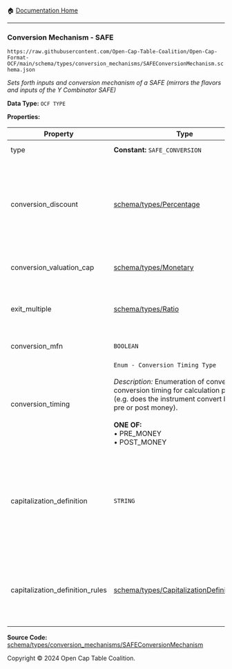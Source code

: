 :house: [Documentation Home](../../../../README.md)

---

### Conversion Mechanism - SAFE

`https://raw.githubusercontent.com/Open-Cap-Table-Coalition/Open-Cap-Format-OCF/main/schema/types/conversion_mechanisms/SAFEConversionMechanism.schema.json`

_Sets forth inputs and conversion mechanism of a SAFE (mirrors the flavors and inputs of the Y Combinator SAFE)_

**Data Type:** `OCF TYPE`

**Properties:**

| Property                        | Type                                                                                                                                                                                                                                                           | Description                                                                                                                    | Required   |
| ------------------------------- | -------------------------------------------------------------------------------------------------------------------------------------------------------------------------------------------------------------------------------------------------------------- | ------------------------------------------------------------------------------------------------------------------------------ | ---------- |
| type                            | **Constant:** `SAFE_CONVERSION`                                                                                                                                                                                                                                | Scalar Constant                                                                                                                | `REQUIRED` |
| conversion_discount             | [schema/types/Percentage](../Percentage.md)                                                                                                                                                                                                                    | What is the percentage discount available upon conversion, if applicable? (decimal representation - e.g. 0.125 for 12.5%)      | -          |
| conversion_valuation_cap        | [schema/types/Monetary](../Monetary.md)                                                                                                                                                                                                                        | What is the valuation cap (if applicable)?                                                                                     | -          |
| exit_multiple                   | [schema/types/Ratio](../Ratio.md)                                                                                                                                                                                                                              | For cash proceeds calculation during a liquidity event.                                                                        | -          |
| conversion_mfn                  | `BOOLEAN`                                                                                                                                                                                                                                                      | Is this an MFN flavored SAFE?                                                                                                  | `REQUIRED` |
| conversion_timing               | `Enum - Conversion Timing Type`</br></br>_Description:_ Enumeration of convertible conversion timing for calculation purposes (e.g. does the instrument convert based on pre or post money).</br></br>**ONE OF:** </br>&bull; PRE_MONEY </br>&bull; POST_MONEY | Should the conversion amount be based on pre or post money capitalization                                                      | -          |
| capitalization_definition       | `STRING`                                                                                                                                                                                                                                                       | How is company capitalization defined for purposes of conversion? If possible, include the legal language from the instrument. | -          |
| capitalization_definition_rules | [schema/types/CapitalizationDefinitionRules](../CapitalizationDefinitionRules.md)                                                                                                                                                                              | The rules for which types of securities would be included in the capitalization definition.                                    | -          |

**Source Code:** [schema/types/conversion_mechanisms/SAFEConversionMechanism](../../../../../schema/types/conversion_mechanisms/SAFEConversionMechanism.schema.json)

Copyright © 2024 Open Cap Table Coalition.
